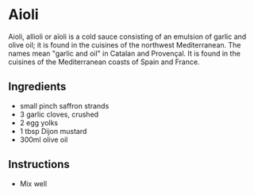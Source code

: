 # Aioli
Aioli, allioli or aïoli is a cold sauce consisting of an emulsion of garlic and olive oil; it is found in the cuisines of the northwest Mediterranean. The names mean "garlic and oil" in Catalan and Provençal. It is found in the cuisines of the Mediterranean coasts of Spain and France.

## Ingredients
* small pinch saffron strands
* 3 garlic cloves, crushed
* 2 egg yolks
* 1 tbsp Dijon mustard
* 300ml olive oil

## Instructions
* Mix well